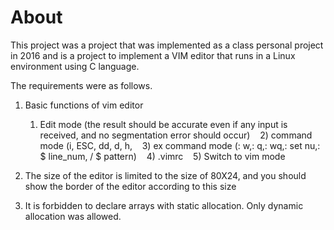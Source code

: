 # About  

This project was a project that was implemented as a class personal project in 2016 and is a project to implement a VIM editor that runs in a Linux environment using C language.

The requirements were as follows.
1. Basic functions of vim editor
     1) Edit mode (the result should be accurate even if any input is received, and no segmentation error should occur)
        2) command mode (i, ESC, dd, d, h,
        3) ex command mode (: w,: q,: wq,: set nu,: $ line_num, / $ pattern)
        4) .vimrc
        5) Switch to vim mode

2. The size of the editor is limited to the size of 80X24, and you should show the border of the editor according to this size

3. It is forbidden to declare arrays with static allocation. Only dynamic allocation was allowed.
